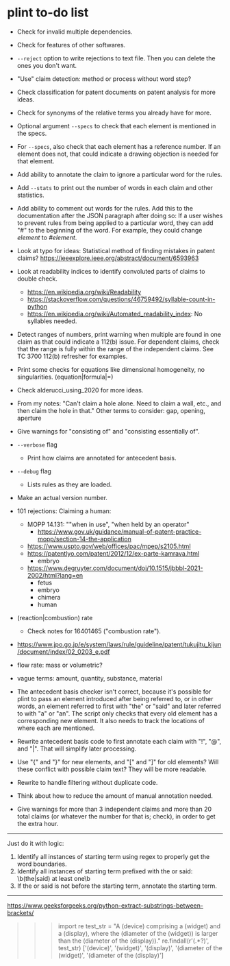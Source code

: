 # plint to-do list

- Check for invalid multiple dependencies.
- Check for features of other softwares.
- `--reject` option to write rejections to text file. Then you can delete the ones you don't want.
- "Use" claim detection: method or process without word step?
- Check classification for patent documents on patent analysis for more ideas.
- Check for synonyms of the relative terms you already have for more.
- Optional argument `--specs` to check that each element is mentioned in the specs.
- For `--specs`, also check that each element has a reference number. If an element does not, that could indicate a drawing objection is needed for that element.
- Add ability to annotate the claim to ignore a particular word for the rules.
- Add `--stats` to print out the number of words in each claim and other statistics.
- Add ability to comment out words for the rules. Add this to the documentation after the JSON paragraph after doing so: If a user wishes to prevent rules from being applied to a particular word, they can add "#" to the beginning of the word. For example, they could change *element* to *#element*.
- Look at typo for ideas: Statistical method of finding mistakes in patent claims? <https://ieeexplore.ieee.org/abstract/document/6593963>
- Look at readability indices to identify convoluted parts of claims to double check.
    - <https://en.wikipedia.org/wiki/Readability>
    - <https://stackoverflow.com/questions/46759492/syllable-count-in-python>
    - <https://en.wikipedia.org/wiki/Automated_readability_index>: No syllables needed.
- Detect ranges of numbers, print warning when multiple are found in one claim as that could indicate a 112(b) issue. For dependent claims, check that the range is fully within the range of the independent claims. See TC 3700 112(b) refresher for examples.
- Print some checks for equations like dimensional homogeneity, no singularities. (equation|formula|=)
- Check alderucci_using_2020 for more ideas.
- From my notes: "Can't claim a hole alone. Need to claim a wall, etc., and then claim the hole in that." Other terms to consider: gap, opening, aperture
- Give warnings for "consisting of" and "consisting essentially of".
- `--verbose` flag
    - Print how claims are annotated for antecedent basis.
- `--debug` flag
    - Lists rules as they are loaded.
- Make an actual version number.
- 101 rejections: Claiming a human:
    - MOPP 14.131: ""when in use", "when held by an operator"
        - <https://www.gov.uk/guidance/manual-of-patent-practice-mopp/section-14-the-application>
    - <https://www.uspto.gov/web/offices/pac/mpep/s2105.html>
    - <https://patentlyo.com/patent/2012/12/ex-parte-kamrava.html>
        - embryo
    - <https://www.degruyter.com/document/doi/10.1515/jbbbl-2021-2002/html?lang=en>
        - fetus
        - embryo
        - chimera
        - human
- (reaction|combustion) rate
    - Check notes for 16401465 ("combustion rate").
- <https://www.jpo.go.jp/e/system/laws/rule/guideline/patent/tukujitu_kijun/document/index/02_0203_e.pdf>
- flow rate: mass or volumetric?
- vague terms: amount, quantity, substance, material

- The antecedent basis checker isn't correct, because it's possible for plint to pass an element introduced after being referred to, or in other words, an element referred to first with "the" or "said" and later referred to with "a" or "an". The script only checks that every old element has a corresponding new element. It also needs to track the locations of where each are mentioned.
- Rewrite antecedent basis code to first annotate each claim with "!", "@", and "|". That will simplify later processing.
- Use "{" and "}" for new elements, and "[" and "]" for old elements? Will these conflict with possible claim text? They will be more readable.
- Rewrite to handle filtering without duplicate code.
- Think about how to reduce the amount of manual annotation needed.
- Give warnings for more than 3 independent claims and more than 20 total claims (or whatever the number for that is; check), in order to get the extra hour.

***

Just do it with logic:

1. Identify all instances of starting term using regex to properly get the word boundaries.
2. Identify all instances of starting term prefixed with the or said: \b(the|said) at least one\b
3. If the or said is not before the starting term, annotate the starting term.

***

https://www.geeksforgeeks.org/python-extract-substrings-between-brackets/

>>> import re
>>> test_str = "A (device) comprising a (widget) and a (display), where the (diameter of the (widget)) is larger than the (diameter of the (display))."
>>> re.findall(r'\(.*?\)', test_str)
['(device)', '(widget)', '(display)', '(diameter of the (widget)', '(diameter of the (display)']
